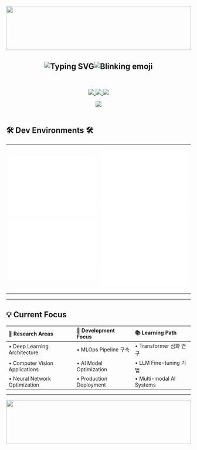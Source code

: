 <div align="center">

<img width="100%" height="120px" src="https://capsule-render.vercel.app/api?type=waving&color=gradient&customColorList=6,11,20&height=120&section=header&fontSize=30&fontAlignY=35&animation=twinkling&fontColor=ffffff"/>

<br>

<h2 align="center">
  <img src="https://readme-typing-svg.herokuapp.com?font=Fira+Code&color=6366F1&vCenter=true&width=575&lines=안녕하세요+탐구하는+AI+엔지니어+김성주입니다&repeat=false&duration=3000" alt="Typing SVG" /><img src="https://readme-typing-svg.herokuapp.com?font=Fira+Code&color=6366F1&vCenter=true&width=25&lines=;;;;;;;;;;;;👋;%20&repeat=true&duration=100&pause=150" alt="Blinking emoji" />
</h2>

<br>

<p align="center">
  <a href="#portfolio">
    <img src="https://img.shields.io/badge/🌟_Portfolio-FF6B6B?style=for-the-badge&logoColor=white&labelColor=FF6B6B"/>
  </a>
  <a href="mailto:contact@example.com">
    <img src="https://img.shields.io/badge/📧_Email-4ECDC4?style=for-the-badge&logoColor=white&labelColor=4ECDC4"/>
  </a>
  <a href="#linkedin">
    <img src="https://img.shields.io/badge/🔗_LinkedIn-45B7D1?style=for-the-badge&logoColor=white&labelColor=45B7D1"/>
  </a>
</p>

<img src="https://user-images.githubusercontent.com/73097560/115834477-dbab4500-a447-11eb-908a-139a6edaec5c.gif">

</div>

<br>

## 🛠️ Dev Environments 🛠️

<div align="center">

<table>
<tr>
<td align="center" width="50%">

![Base Metrics](https://github.com/kimmaru/kimmaru/blob/main/metrics.base.svg)
![Stars](https://github.com/kimmaru/kimmaru/blob/main/metrics.plugin.stars.svg)

</td>
<td align="center" width="50%">

![Calendar](https://github.com/kimmaru/kimmaru/blob/main/metrics.plugin.isocalendar.fullyear.svg)
![Habits](https://github.com/kimmaru/kimmaru/blob/main/metrics.plugin.habits.facts.svg)
![Languages](https://github.com/kimmaru/kimmaru/blob/main/metrics.plugin.languages.details.svg)

</td>
</tr>
</table>

</div>

---

## 💡 Current Focus

<div align="center">

| 🔬 **Research Areas** | 🚀 **Development Focus** | 📚 **Learning Path** |
|:---|:---|:---|
| • Deep Learning Architecture | • MLOps Pipeline 구축 | • Transformer 심화 연구 |
| • Computer Vision Applications | • AI Model Optimization | • LLM Fine-tuning 기법 |
| • Neural Network Optimization | • Production Deployment | • Multi-modal AI Systems |

</div>

---

<div align="center">

<img width="100%" height="120px" src="https://capsule-render.vercel.app/api?type=waving&color=gradient&customColorList=6,11,20&height=120&section=footer&fontSize=30&fontAlignY=85&animation=twinkling&fontColor=ffffff"/>

</div>
